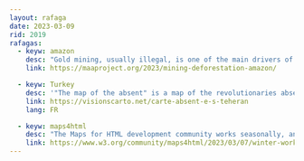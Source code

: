 ```yaml
---
layout: rafaga
date: 2023-03-09
rid: 2019
rafagas:
  - keyw: amazon
    desc: "Gold mining, usually illegal, is one of the main drivers of deforestation in the Amazon in remote areas, affecting largely intact, carbon-rich primary forests in the nine Amazonian countries"
    link: https://maaproject.org/2023/mining-deforestation-amazon/

  - keyw: Turkey
    desc: '"The map of the absent" is a map of the revolutionaries absent from common memory after the bloody repression suffered by political parties opposed to the Islamic Republic during the 80s'
    link: https://visionscarto.net/carte-absent-e-s-teheran
    lang: FR

  - keyw: maps4html
    desc: "The Maps for HTML development community works seasonally, and they've been working this past quarter on a few more things to get to the release of version 1 soon"
    link: https://www.w3.org/community/maps4html/2023/03/07/winter-works/
---
```

